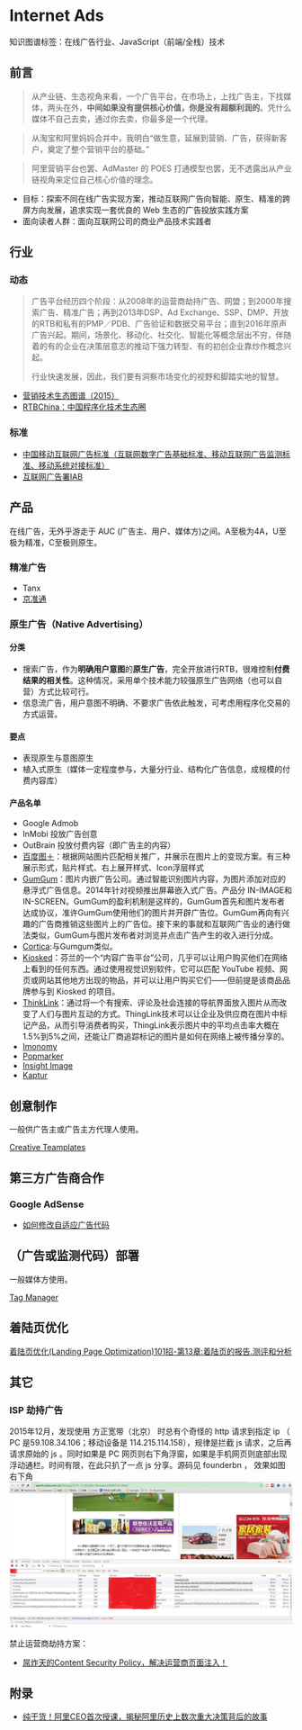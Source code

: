 
Internet Ads
=============

知识图谱标签：在线广告行业、JavaScript（前端/全栈）技术

## 前言

> 从产业链、生态视角来看，一个广告平台，在市场上，上找广告主，下找媒体，两头在外，**中间如果没有提供核心价值，你是没有超额利润的**。凭什么媒体不自己去卖，通过你去卖，你最多是一个代理。

> 从淘宝和阿里妈妈合并中，我明白“做生意，延展到营销、广告，获得新客户，奠定了整个营销平台的基础。”

> 阿里营销平台也罢、AdMaster 的 POES 打通模型也罢，无不透露出从产业链视角来定位自己核心价值的理念。

- 目标：探索不同在线广告实现方案，推动互联网广告向智能、原生、精准的跨屏方向发展，追求实现一套优良的 Web 生态的广告投放实践方案
- 面向读者人群：面向互联网公司的商业产品技术实践者

## 行业 ##

### 动态 ###

> 广告平台经历四个阶段：从2008年的运营商劫持广告、网盟；到2000年搜索广告、精准广告；再到2013年DSP、Ad Exchange、SSP、DMP、开放的RTB和私有的PMP／PDB、广告验证和数据交易平台；直到2016年原声广告兴起。期间，场景化、移动化、社交化、智能化等概念层出不穷，伴随着的有的企业在决策层意志的推动下强力转型、有的初创企业靠炒作概念兴起。
>
> 行业快速发展，因此，我们要有洞察市场变化的视野和脚踏实地的智慧。

- [营销技术生态图谱（2015）](http://chiefmartec.com/2015/01/marketing-technology-landscape-supergraphic-2015/)
- [RTBChina：中国程序化技术生态圈](http://www.rtbchina.com/china-programmatic-ad-tech-landscape)

### 标准 ###

- [中国移动互联网广告标准（互联网数字广告基础标准、移动互联网广告监测标准、移动系统对接标准）](http://iac-i.org/standards_of_chinese_mobile_internet_advertisement.html)
- [互联网广告署IAB](https://www.iab.net/)

## 产品 ##

在线广告，无外乎游走于 AUC (广告主、用户、媒体方)之间。A至极为4A，U至极为精准，C至极则原生。

### 精准广告 ###

- Tanx
- [京准通](http://jzt.jd.com/gw/)

### 原生广告（Native Advertising） ###

#### 分类 ####

- 搜索广告，作为**明确用户意图**的**原生广告**，完全开放进行RTB，很难控制**付费结果的相关性**。这种情况，采用单个技术能力较强原生广告网络（也可以自营）方式比较可行。
- 信息流广告，用户意图不明确、不要求广告依此触发，可考虑用程序化交易的方式运营。

#### 要点 ####

- 表现原生与意图原生
- 植入式原生（媒体一定程度参与，大量分行业、结构化广告信息，成规模的付费内容库）

#### 产品名单 ####

- Google Admob
- InMobi 投放广告创意
- OutBrain 投放付费内容（即广告主的内容）
- [百度图＋](http://imageplus.baidu.com/)：根据网站图片匹配相关推广，并展示在图片上的变现方案。有三种展示形式，贴片样式、右上展开样式、Icon浮层样式
- [GumGum](http://gumgum.com/)：图片内嵌广告公司。通过智能识别图片内容，为图片添加对应的悬浮式广告信息。2014年针对视频推出屏幕嵌入式广告。产品分 IN-IMAGE和 IN-SCREEN。GumGum的盈利机制是这样的，GumGum首先和图片发布者达成协议，准许GumGum使用他们的图片并开辟广告位。GumGum再向有兴趣的广告商推销这些图片上的广告位。接下来的事就和互联网广告业的通行做法类似，GumGum与图片发布者对浏览并点击广告产生的收入进行分成。
- [Cortica](http://cortica.com/demo_new.html):与Gumgum类似。
- [Kiosked](http://www.kiosked.com/)：芬兰的一个“内容广告平台”公司，几乎可以让用户购买他们在网络上看到的任何东西。通过使用视觉识别软件，它可以匹配 YouTube 视频、网页或网站其他地方出现的物品，并可以让用户购买它们——但前提是该商品品牌参与到 Kiosked 的项目。
- [ThinkLink](https://www.thinglink.com/)：通过将一个有搜索、评论及社会连接的导航界面放入图片从而改变了人们与图片互动的方式。ThingLink技术可以让企业及供应商在图片中标记产品，从而引导消费者购买，ThingLink表示图片中的平均点击率大概在1.5%到5%之间，还能让厂商追踪标记的图片是如何在网络上被传播分享的。
- [Imonomy](http://imonomy.com/products/)
- [Popmarker](http://www.popmarker.com/products)
- [Insight Image](http://insightimage.com/)
- [Kaptur](http://kaptur.co/embedding-images-contextual-ad-delivery-model/)

## 创意制作

一般供广告主或广告主方代理人使用。

[Creative Teamplates](https://github.com/TingGe/internet-ads/tree/master/creative-templates)

## 第三方广告商合作

### Google AdSense

- [如何修改自适应广告代码](https://support.google.com/adsense/answer/6307124)

## （广告或监测代码）部署

一般媒体方使用。

[Tag Manager](https://github.com/TingGe/internet-ads/blob/master/tag-manager.md)

## 着陆页优化

[着陆页优化(Landing Page Optimization)101招-第13章:着陆页的报告.测评和分析](http://www.quweiji.com/%E7%9D%80%E9%99%86%E9%A1%B5%E4%BC%98%E5%8C%96-landing-page-optimization-101%E6%8B%9B-%E7%AC%AC13%E7%AB%A0-%E7%9D%80%E9%99%86%E9%A1%B5%E7%9A%84%E6%8A%A5%E5%91%8A-%E6%B5%8B%E8%AF%84%E5%92%8C%E5%88%86/)

## 其它 ##

### ISP 劫持广告 ###

2015年12月，发现使用 方正宽带（北京） 时总有个奇怪的 http 请求到指定 ip （ PC 是59.108.34.106；移动设备是 114.215.114.158），规律是拦截 js 请求，之后再请求原始的 js 。同时如果是 PC 网页则右下角浮窗，如果是手机网页则底部出现浮动通栏。时间有限，在此只扒了一点 js 分享。源码见 founderbn ， 效果如图右下角
![方正宽带运营商PC强投](./res/founderbn.jpg)

禁止运营商劫持方案：

- [屌炸天的Content Security Policy，解决运营商页面注入！](http://www.xiaomeiti.com/note/3621)

## 附录

- [纯干货！阿里CEO首次授课，揭秘阿里历史上数次重大决策背后的故事](http://mp.weixin.qq.com/s/pOcm3rKyh7NF28B2HzAgwQ)
